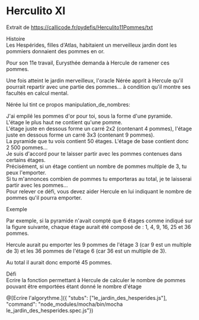 # Herculito XI

Extrait de https://callicode.fr/pydefis/Herculito11Pommes/txt

Histoire
<br/>Les Hespérides, filles d'Atlas, habitaient un merveilleux jardin dont les pommiers donnaient des pommes en or.

Pour son 11e travail, Eurysthée demanda à Hercule de ramener ces pommes.

Une fois atteint le jardin merveilleux, l'oracle Nérée apprit à Hercule qu'il pourrait repartir avec une partie des pommes... à condition qu'il montre ses facultés en calcul mental.

Nérée lui tint ce propos manipulation_de_nombres:

J'ai empilé les pommes d'or pour toi, sous la forme d'une pyramide.
<br/>L'étage le plus haut ne contient qu'une pomme.
<br/>L'étage juste en dessous forme un carré 2x2 (contenant 4 pommes), l'étage juste en dessous forme un carré 3x3 (contenant 9 pommes).
<br/>La pyramide que tu vois contient 50 étages. L'étage de base contient donc 2 500 pommes...
<br/>Je suis d'accord pour te laisser partir avec les pommes contenues dans certains étages.
<br/>Précisément, si un étage contient un nombre de pommes multiple de 3, tu peux l'emporter.
<br/>Si tu m'annonces combien de pommes tu emporteras au total, je te laisserai partir avec les pommes...
<br/>Pour relever ce défi, vous devez aider Hercule en lui indiquant le nombre de pommes qu'il pourra emporter.

Exemple

Par exemple, si la pyramide n'avait compté que 6 étages comme indiqué sur la figure suivante, chaque étage aurait été composé de : 1, 4, 9, 16, 25 et 36 pommes.

Hercule aurait pu emporter les 9 pommes de l'étage 3 (car 9 est un multiple de 3) et les 36 pommes de l'étage 6 (car 36 est un multiple de 3).

Au total il aurait donc emporté 45 pommes.

Défi
<br/>Ecrire la fonction permettant à Hercule de calculer le nombre de pommes pouvant être emportées étant donné le nombre d'étage

@[Ecrire l'algorythme.]({ "stubs": ["le_jardin_des_hesperides.js"], "command": "node_modules/mocha/bin/mocha le_jardin_des_hesperides.spec.js"})
